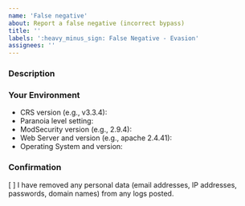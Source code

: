 ```yaml
---
name: 'False negative'
about: Report a false negative (incorrect bypass)
title: ''
labels: ':heavy_minus_sign: False Negative - Evasion'
assignees: ''
---
```


### Description

<!-- Please provide the payload you are sending. For complex payloads -->
<!-- with headers, please include a curl command. -->
<!-- Include any relevant CVEs or research links. -->
<!-- If the bypass works in paranoia level 4, please consider sending -->
<!-- us an email instead. See -->
<!-- https://github.com/coreruleset/coreruleset/security/policy -->
<!-- for details. -->

### Your Environment

<!-- Include as many relevant details about the environment you -->
<!-- experienced the bug in: -->

* CRS version (e.g., v3.3.4):
* Paranoia level setting:
* ModSecurity version (e.g., 2.9.4):
* Web Server and version (e.g., apache 2.4.41):
* Operating System and version:

### Confirmation

[ ] I have removed any personal data (email addresses, IP addresses,
    passwords, domain names) from any logs posted.
